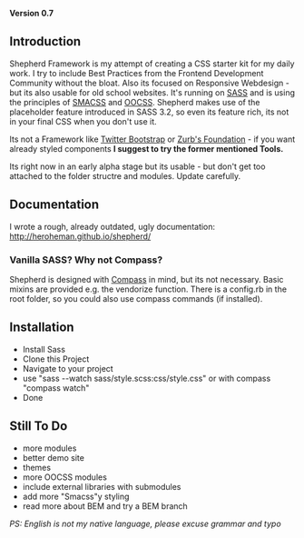 **Version 0.7**

## Introduction
Shepherd Framework is my attempt of creating a CSS starter kit for my daily work. I try to include Best Practices from the Frontend Development Community without the bloat. Also its focused on Responsive Webdesign - but its also usable for old school websites.
It's running on [SASS](http://www.sass-lang.com) and is using the principles of [SMACSS](http://www.smacss.com) and [OOCSS](http://www.oocss.org). Shepherd makes use of the placeholder feature introduced in SASS 3.2, so even its feature rich, its not in your final CSS when you don't use it.

Its not a Framework like [Twitter Bootstrap](http://twitter.github.com/bootstrap/) or [Zurb's Foundation](http://foundation.zurb.com) - if you want already styled components **I suggest to try the former mentioned Tools.**

Its right now in an early alpha stage but its usable - but don't get too attached to the folder structre and modules. Update carefully.

## Documentation
I wrote a rough, already outdated, ugly documentation: http://heroheman.github.io/shepherd/

### Vanilla SASS? Why not Compass?
Shepherd is designed with [Compass](http://compass-style.org) in mind, but its not necessary. Basic mixins are provided e.g. the vendorize function. There is a config.rb in the root folder, so you could also use compass commands (if installed).

## Installation
- Install Sass
- Clone this Project
- Navigate to your project
- use "sass --watch sass/style.scss:css/style.css" or with compass "compass watch"
- Done

## Still To Do
- more modules
- better demo site
- themes
- more OOCSS modules
- include external libraries with submodules
- add more "Smacss"y styling
- read more about BEM and try a BEM branch

*PS: English is not my native language, please excuse grammar and typo*
